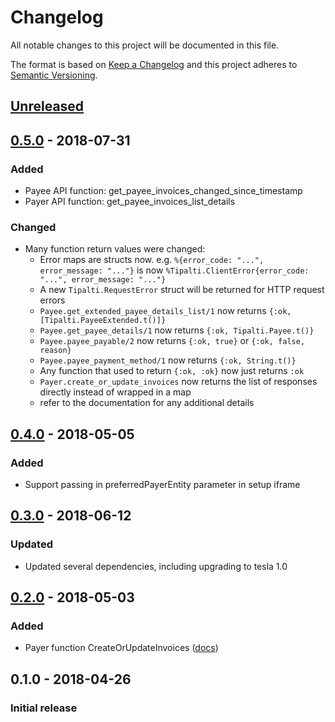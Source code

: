 # Changelog
All notable changes to this project will be documented in this file.

The format is based on [Keep a Changelog](http://keepachangelog.com/en/1.0.0/)
and this project adheres to [Semantic Versioning](http://semver.org/spec/v2.0.0.html).

## [Unreleased][]

## [0.5.0][] - 2018-07-31
### Added
-   Payee API function: get_payee_invoices_changed_since_timestamp
-   Payer API function: get_payee_invoices_list_details

### Changed
-   Many function return values were changed:
    -    Error maps are structs now. e.g. `%{error_code: "...", error_message: "..."}` is now `%Tipalti.ClientError{error_code: "...", error_message: "..."}`
    -    A new `Tipalti.RequestError` struct will be returned for HTTP request errors
    -    `Payee.get_extended_payee_details_list/1` now returns `{:ok, [Tipalti.PayeeExtended.t()]}`
    -    `Payee.get_payee_details/1` now returns `{:ok, Tipalti.Payee.t()}`
    -    `Payee.payee_payable/2` now returns `{:ok, true}` or `{:ok, false, reason}`
    -    `Payee.payee_payment_method/1` now returns `{:ok, String.t()}`
    -    Any function that used to return `{:ok, :ok}` now just returns `:ok`
    -    `Payer.create_or_update_invoices` now returns the list of responses directly instead of wrapped in a map
    -    refer to the documentation for any additional details

## [0.4.0][] - 2018-05-05
### Added
-   Support passing in preferredPayerEntity parameter in setup iframe

## [0.3.0][] - 2018-06-12
### Updated
-   Updated several dependencies, including upgrading to tesla 1.0

## [0.2.0][] - 2018-05-03
### Added
-   Payer function CreateOrUpdateInvoices ([docs](https://hexdocs.pm/tipalti/Tipalti.API.Payer.html#create_or_update_invoices/0))

## 0.1.0 - 2018-04-26
### Initial release

[Unreleased]: https://github.com/peek-travel/tipalti-elixir/compare/0.5.0...HEAD
[0.5.0]: https://github.com/peek-travel/tipalti-elixir/compare/0.4.0...0.5.0
[0.4.0]: https://github.com/peek-travel/tipalti-elixir/compare/0.3.0...0.4.0
[0.3.0]: https://github.com/peek-travel/tipalti-elixir/compare/0.2.0...0.3.0
[0.2.0]: https://github.com/peek-travel/tipalti-elixir/compare/0.1.0...0.2.0
